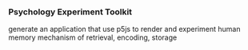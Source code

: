 ### Psychology Experiment Toolkit
generate an application that use p5js to render and experiment human memory mechanism of retrieval, encoding, storage